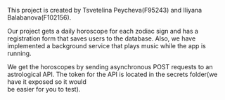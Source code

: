 This project is created by Tsvetelina Peycheva(F95243) and Iliyana Balabanova(F102156).

Our project gets a daily horoscope for each zodiac sign and has a registration form 
that saves users to the database. Also, we have implemented a background service that 
plays music while the app is running.

We get the horoscopes by sending asynchronous POST requests to an astrological API.
The token for the API is located in the secrets folder(we have it exposed so it would  
be easier for you to test). 

